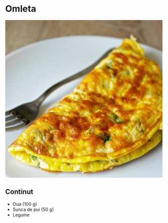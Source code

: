 **Omleta**
==========

![Omleta](omleta.jpg)

Continut
--------

- Oua (100 g)
- Sunca de pui (50 g)
- Legume
